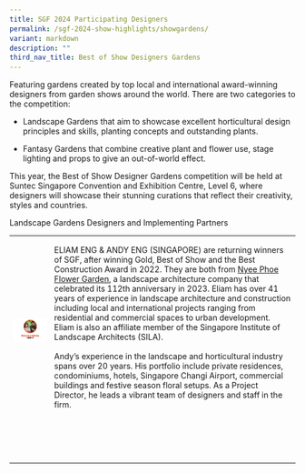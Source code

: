 ```yaml
---
title: SGF 2024 Participating Designers
permalink: /sgf-2024-show-highlights/showgardens/
variant: markdown
description: ""
third_nav_title: Best of Show Designers Gardens
---
```

<p>Featuring gardens created by top local and international award-winning
designers from garden shows around the world. There are two categories
to the competition:</p>
<ul data-tight="true" class="tight">
<li>
<p>Landscape Gardens that aim to showcase excellent horticultural design
principles and skills, planting concepts and outstanding plants.</p>
</li>
<li>
<p>Fantasy Gardens that combine creative plant and flower use, stage lighting
and props to give an out-of-world effect.</p>
</li>
</ul>
<p>This year, the Best of Show Designer Gardens competition will be held
at Suntec Singapore Convention and Exhibition Centre, Level 6, where designers
will showcase their stunning curations that reflect their creativity, styles
and countries.</p>
<p></p>
<p>Landscape Gardens Designers and Implementing Partners</p>
<p></p>
<table>
<tbody>
<tr>
<td rowspan="1" colspan="1">
<p></p>
<div class="isomer-image-wrapper">
<img style="width: 100%" height="auto" width="100%" alt="" src="/images/SGF 2024/ElaimAndy.jpg">
</div>
</td>
<td rowspan="1" colspan="1">
<p>ELIAM ENG &amp; ANDY ENG (SINGAPORE) are returning winners of SGF, after
winning Gold, Best of Show and the Best Construction Award in 2022. They
are both from <a href="https://www.nyeephoe.com/" rel="noopener noreferrer nofollow" target="_blank">Nyee Phoe Flower Garden</a>,
a landscape architecture company that celebrated its 112th anniversary
in 2023. Eliam has over 41 years of experience in landscape architecture
and construction including local and international projects ranging from
residential and commercial spaces to urban development. Eliam is also an
affiliate member of the Singapore Institute of Landscape Architects (SILA).
<br>
<br>Andy’s experience in the landscape and horticultural industry spans over
20 years. His portfolio include private residences, condominiums, hotels,
Singapore Changi Airport, commercial buildings and festive season floral
setups. As a Project Director, he leads a vibrant team of designers and
staff in the firm.</p>
</td>
</tr>
<tr>
<td rowspan="1" colspan="1">
<p></p>
</td>
<td rowspan="1" colspan="1">
<p></p>
</td>
</tr>
<tr>
<td rowspan="1" colspan="1">
<p></p>
</td>
<td rowspan="1" colspan="1">
<p></p>
</td>
</tr>
<tr>
<td rowspan="1" colspan="1">
<p></p>
</td>
<td rowspan="1" colspan="1">
<p></p>
</td>
</tr>
<tr>
<td rowspan="1" colspan="1">
<p></p>
</td>
<td rowspan="1" colspan="1">
<p></p>
</td>
</tr>
</tbody>
</table>
<p></p>